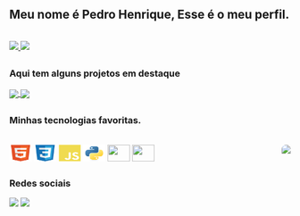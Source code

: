 ## Meu nome é Pedro Henrique, Esse é o meu perfil.
<br>
<!-- GitHub status -->
<div>
  <a href="https://github.com/Barro23">
    <img height="180em" src="https://github-readme-stats.vercel.app/api?username=Barro23&count_private=true&show_icons=true&theme=great-gatsby" />
    <img height="180em" src="https://github-readme-stats.vercel.app/api/top-langs/?username=Barro23&layout=compact&theme=great-gatsby" />
  </a>
 </div>
 
  ## 
<!-- Projetos em destaque -->
### Aqui tem alguns projetos em destaque
<div>
  <a href="hhttps://github.com/Barro23/trabalhoEDA">
    <img align="center" src="https://github-readme-stats.vercel.app/api/pin/?username=Barro23&repo=trabalhoEDA&theme=great-gatsby&show_owner=true"/>
  </a>
  
  <a href="https://github.com/Barro23/programar-web-mente">
    <img align="center" src="https://github-readme-stats.vercel.app/api/pin/?username=Barro23&repo=programar-web-mente&theme=great-gatsby&show_owner=true"/>
  </a>
  
</div>

  ##
 
<!-- Tecnologia mais ultilizadas -->
### Minhas tecnologias favoritas.
<div style="display: inline_block"><br>
  <img align="center" height="30" width="40" src="https://raw.githubusercontent.com/devicons/devicon/master/icons/html5/html5-original.svg">
  <img align="center" height="30" width="40" src="https://raw.githubusercontent.com/devicons/devicon/master/icons/css3/css3-original.svg">
  <img align="center" height="30" width="40" src="https://raw.githubusercontent.com/devicons/devicon/master/icons/javascript/javascript-plain.svg">
  <img align="center" height="30" width="40" src="https://raw.githubusercontent.com/devicons/devicon/master/icons/python/python-original.svg">
  <img align="center" height="30" width="40" src="https://cdn.jsdelivr.net/gh/devicons/devicon/icons/java/java-original.svg">  
  <img align="center" height="30" width="40" src="https://cdn.jsdelivr.net/gh/devicons/devicon/icons/postgresql/postgresql-original.svg" />
  <img align="right" height="150" style="border-radius:50px;" src="https://cdn.discordapp.com/attachments/933702989170999396/1073047200462016542/6md.gif">
</div>

  ##
### Redes sociais
<!-- Redes sociais -->
<div> 
  <a href="https://www.linkedin.com/in/pedro-henrique-barros-55764b239/?original_referer=" target="_blank"><img src="https://img.shields.io/badge/-LinkedIn-%230077B5?style=for-the-badge&logo=linkedin&logoColor=white" target="_blank"></a> 
  <a href="https://www.instagram.com/pedrohenriquebarros5/" target="_blank"><img src="https://img.shields.io/badge/Instagram-E4405F?style=for-the-badge&logo=instagram&logoColor=white" target="_blank"></a> 
</div>

